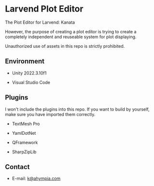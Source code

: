 # Larvend Plot Editor

The Plot Editor for Larvend: Kanata

However, the purpose of creating a plot editor is trying to create a completely independent and reuseable system for plot displaying.

Unauthorized use of assets in this repo is strictly prohibited.

## Environment

- Unity 2022.3.10f1

- Visual Studio Code

## Plugins

I won't include the plugins into this repo. If you want to build by yourself, make sure you have imported them correctly.

- TextMesh Pro

- YamlDotNet

- QFramework

- SharpZipLib

## Contact

- E-mail: <a href="mailto:k@ahympia.com"> k@ahympia.com </a>
